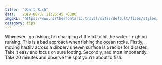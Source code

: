 ```yaml
---
title:  "Don’t Rush"
date:   2019-08-07 11:26:45 +0300
imgURL: "https://www.northernontario.travel/sites/default/files/styles/cover_tablet/public/gpyzer_fishscents_trout_01.jpg?itok=RhuqfjAF"
category: tips
---
```


Whenever I go fishing, I’m champing at the bit to hit the water – nigh on running. This is a bad approach when fishing the ocean rocks. Firstly, moving hastily across a slippery uneven surface is a recipe for disaster. Take it easy and focus on sure footing. Secondly, and most importantly. Take 20 minutes and observe the spot you’re about to fish.